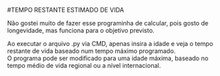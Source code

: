 #TEMPO RESTANTE ESTIMADO DE VIDA

Não gostei muito de fazer esse programinha de calcular, pois gosto de longevidade, mas funciona para o objetivo previsto.<br>

Ao executar o arquivo .py via CMD, apenas insira a idade e veja o tempo restante de vida baseado num tempo máximo programado.<br>
O programa pode ser modificado para uma idade máxima, baseado no tempo médio de vida regional ou a nível internacional.
